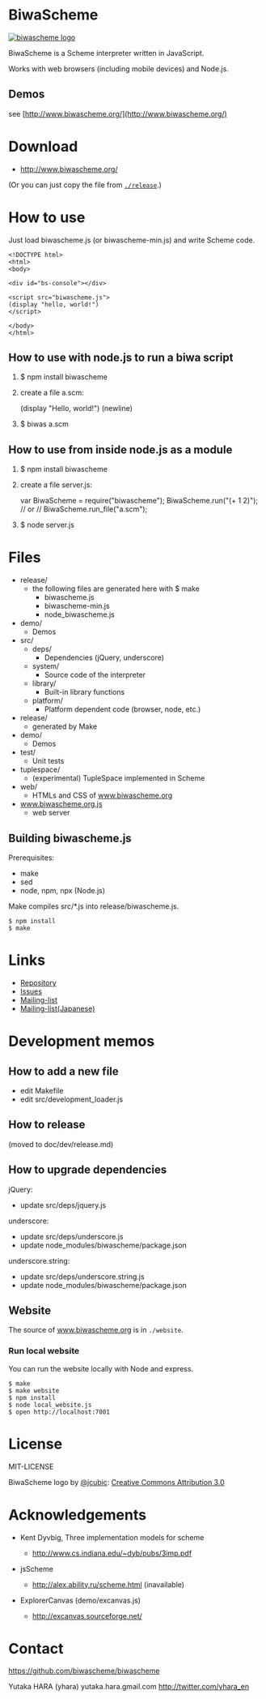 BiwaScheme
==========

[![biwascheme logo](http://www.biwascheme.org/website/images/biwascheme_logo.png)](http://www.biwascheme.org)

BiwaScheme is a Scheme interpreter written in JavaScript.

Works with web browsers (including mobile devices) and Node.js.

Demos
-----

see [http://www.biwascheme.org/](http://www.biwascheme.org/)

Download
========

* http://www.biwascheme.org/

(Or you can just copy the file from [`./release`](release/).)

How to use
==========

Just load biwascheme.js (or biwascheme-min.js) and write Scheme code.

    <!DOCTYPE html>
    <html>
    <body>

    <div id="bs-console"></div>

    <script src="biwascheme.js">
    (display "hello, world!")
    </script>

    </body>
    </html>

How to use with node.js to run a biwa script
--------------------------------------------

1. $ npm install biwascheme
2. create a file a.scm:

    (display "Hello, world!")
    (newline)

3. $ biwas a.scm

How to use from inside node.js as a module
------------------------------------------

1. $ npm install biwascheme
2. create a file server.js:

    var BiwaScheme = require("biwascheme");
    BiwaScheme.run("(+ 1 2)");
    // or
    // BiwaScheme.run_file("a.scm");

3. $ node server.js

Files
=====

* release/
  + the following files are generated here with $ make
    - biwascheme.js
    - biwascheme-min.js
    - node_biwascheme.js
* demo/
  + Demos
* src/
  + deps/
     - Dependencies (jQuery, underscore)
  + system/
     - Source code of the interpreter
  + library/
     - Built-in library functions
  + platform/
     - Platform dependent code (browser, node, etc.)
* release/
  + generated by Make
* demo/
  + Demos
* test/
  + Unit tests
* tuplespace/
  + (experimental) TupleSpace implemented in Scheme
* web/
  + HTMLs and CSS of www.biwascheme.org
* www.biwascheme.org.js
  + web server

Building biwascheme.js
----------------------

Prerequisites:

* make
* sed
* node, npm, npx (Node.js)

Make compiles src/\*.js into release/biwascheme.js.

    $ npm install
    $ make

Links
=====

- [Repository](https://github.com/biwascheme/biwascheme)
- [Issues](https://github.com/biwascheme/biwascheme/issues)
- [Mailing-list](http://groups.google.co.jp/group/biwascheme)
- [Mailing-list(Japanese)](http://groups.google.co.jp/group/biwascheme-ja)

Development memos
=================

How to add a new file
---------------------

* edit Makefile
* edit src/development_loader.js

How to release
--------------

(moved to doc/dev/release.md)

How to upgrade dependencies
---------------------------

jQuery:
* update src/deps/jquery.js

underscore:
* update src/deps/underscore.js
* update node_modules/biwascheme/package.json

underscore.string:
* update src/deps/underscore.string.js
* update node_modules/biwascheme/package.json

Website
-------

The source of www.biwascheme.org is in `./website`.

### Run local website

You can run the website locally with Node and express.

    $ make
    $ make website
    $ npm install
    $ node local_website.js
    $ open http://localhost:7001

License
=======

MIT-LICENSE

BiwaScheme logo by [@jcubic](https://github.com/jcubic): [Creative Commons Attribution 3.0](http://creativecommons.org/licenses/by/3.0/)

Acknowledgements
================

* Kent Dyvbig, Three implementation models for scheme
  * http://www.cs.indiana.edu/~dyb/pubs/3imp.pdf

* jsScheme
  * http://alex.ability.ru/scheme.html (inavailable)

* ExplorerCanvas (demo/excanvas.js)
  * http://excanvas.sourceforge.net/

Contact
=======

https://github.com/biwascheme/biwascheme

Yutaka HARA (yhara) yutaka.hara.gmail.com
http://twitter.com/yhara_en
